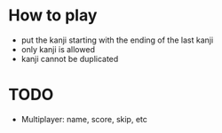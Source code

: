 # How to play

- put the kanji starting with the ending of the last kanji
- only kanji is allowed
- kanji cannot be duplicated

# TODO

- Multiplayer: name, score, skip, etc
